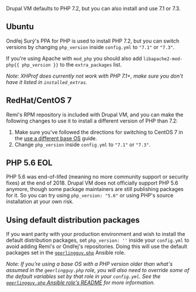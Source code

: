 Drupal VM defaults to PHP 7.2, but you can also install and use 7.1 or 7.3.

## Ubuntu

Ondřej Surý's PPA for PHP is used to install PHP 7.2, but you can switch versions by changing `php_version` inside `config.yml` to `"7.1"` or `"7.3"`.

If you're using Apache with `mod_php` you should also add `libapache2-mod-php{{ php_version }}` to the `extra_packages` list.

_Note: XHProf does currently not work with PHP 7.1+, make sure you don't have it listed in `installed_extras`._

## RedHat/CentOS 7

Remi's RPM repository is included with Drupal VM, and you can make the following changes to use it to install a different version of PHP than 7.2:

  1. Make sure you've followed the directions for switching to CentOS 7 in the [use a different base OS](base-os.md) guide.
  2. Change `php_version` inside `config.yml` to `"7.1"` or `"7.3"`.

## PHP 5.6 EOL

PHP 5.6 was end-of-lifed (meaning no more community support or security fixes) at the end of 2018. Drupal VM does not officially support PHP 5.6 anymore, though some package maintainers are still publishing packages for it. So you can try using `php_version: "5.6"` or using PHP's source installation at your own risk.

## Using default distribution packages

If you want parity with your production environment and wish to install the default distribution packages, set `php_version: ''` inside your `config.yml` to avoid adding Remi's or Ondřej's repositories. Doing this will use the default packages set in the [`geerlingguy.php`](https://github.com/geerlingguy/ansible-role-php) Ansible role.

_Note: If you're using a base OS with a PHP version older than what's assumed in the `geerlingguy.php` role, you will also need to override some of the default variables set by that role in your `config.yml`. See the [`geerlingguy.php` Ansible role's README](https://github.com/geerlingguy/ansible-role-php#readme) for more information._
